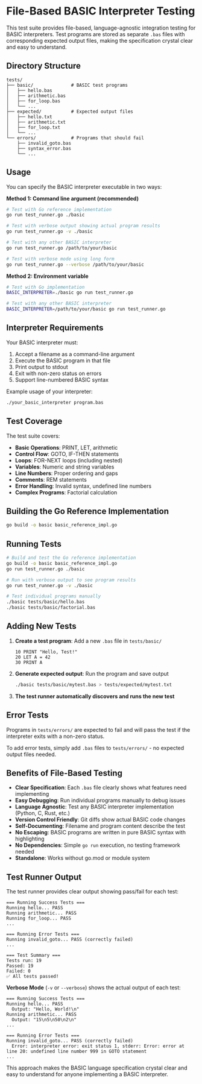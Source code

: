 # File-Based BASIC Interpreter Testing

This test suite provides file-based, language-agnostic integration testing for BASIC interpreters. Test programs are stored as separate `.bas` files with corresponding expected output files, making the specification crystal clear and easy to understand.

## Directory Structure

```
tests/
├── basic/              # BASIC test programs
│   ├── hello.bas
│   ├── arithmetic.bas
│   ├── for_loop.bas
│   └── ...
├── expected/           # Expected output files
│   ├── hello.txt
│   ├── arithmetic.txt
│   ├── for_loop.txt
│   └── ...
└── errors/             # Programs that should fail
    ├── invalid_goto.bas
    ├── syntax_error.bas
    └── ...
```

## Usage

You can specify the BASIC interpreter executable in two ways:

**Method 1: Command line argument (recommended)**
```bash
# Test with Go reference implementation
go run test_runner.go ./basic

# Test with verbose output showing actual program results
go run test_runner.go -v ./basic

# Test with any other BASIC interpreter
go run test_runner.go /path/to/your/basic

# Test with verbose mode using long form
go run test_runner.go --verbose /path/to/your/basic
```

**Method 2: Environment variable**
```bash
# Test with Go implementation
BASIC_INTERPRETER=./basic go run test_runner.go

# Test with any other BASIC interpreter
BASIC_INTERPRETER=/path/to/your/basic go run test_runner.go
```

## Interpreter Requirements

Your BASIC interpreter must:

1. Accept a filename as a command-line argument
2. Execute the BASIC program in that file
3. Print output to stdout
4. Exit with non-zero status on errors
5. Support line-numbered BASIC syntax

Example usage of your interpreter:
```bash
./your_basic_interpreter program.bas
```

## Test Coverage

The test suite covers:

- **Basic Operations**: PRINT, LET, arithmetic
- **Control Flow**: GOTO, IF-THEN statements  
- **Loops**: FOR-NEXT loops (including nested)
- **Variables**: Numeric and string variables
- **Line Numbers**: Proper ordering and gaps
- **Comments**: REM statements
- **Error Handling**: Invalid syntax, undefined line numbers
- **Complex Programs**: Factorial calculation

## Building the Go Reference Implementation

```bash
go build -o basic basic_reference_impl.go
```

## Running Tests

```bash
# Build and test the Go reference implementation
go build -o basic basic_reference_impl.go
go run test_runner.go ./basic

# Run with verbose output to see program results
go run test_runner.go -v ./basic

# Test individual programs manually
./basic tests/basic/hello.bas
./basic tests/basic/factorial.bas
```

## Adding New Tests

1. **Create a test program**: Add a new `.bas` file in `tests/basic/`
   ```basic
   10 PRINT "Hello, Test!"
   20 LET A = 42
   30 PRINT A
   ```

2. **Generate expected output**: Run the program and save output
   ```bash
   ./basic tests/basic/mytest.bas > tests/expected/mytest.txt
   ```

3. **The test runner automatically discovers and runs the new test**

## Error Tests

Programs in `tests/errors/` are expected to fail and will pass the test if the interpreter exits with a non-zero status.

To add error tests, simply add `.bas` files to `tests/errors/` - no expected output files needed.

## Benefits of File-Based Testing

- **Clear Specification**: Each `.bas` file clearly shows what features need implementing
- **Easy Debugging**: Run individual programs manually to debug issues
- **Language Agnostic**: Test any BASIC interpreter implementation (Python, C, Rust, etc.)
- **Version Control Friendly**: Git diffs show actual BASIC code changes
- **Self-Documenting**: Filename and program content describe the test
- **No Escaping**: BASIC programs are written in pure BASIC syntax with highlighting
- **No Dependencies**: Simple `go run` execution, no testing framework needed
- **Standalone**: Works without go.mod or module system

## Test Runner Output

The test runner provides clear output showing pass/fail for each test:

```
=== Running Success Tests ===
Running hello... PASS
Running arithmetic... PASS
Running for_loop... PASS
...

=== Running Error Tests ===
Running invalid_goto... PASS (correctly failed)
...

=== Test Summary ===
Tests run: 19
Passed: 19
Failed: 0
✅ All tests passed!
```

**Verbose Mode** (`-v` or `--verbose`) shows the actual output of each test:

```
=== Running Success Tests ===
Running hello... PASS
  Output: "Hello, World!\n"
Running arithmetic... PASS
  Output: "15\n5\n50\n2\n"
...

=== Running Error Tests ===
Running invalid_goto... PASS (correctly failed)
  Error: interpreter error: exit status 1, stderr: Error: error at line 20: undefined line number 999 in GOTO statement
...
```

This approach makes the BASIC language specification crystal clear and easy to understand for anyone implementing a BASIC interpreter.
